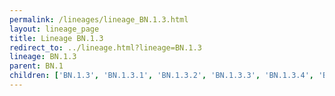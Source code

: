 ```yaml
---
permalink: /lineages/lineage_BN.1.3.html
layout: lineage_page
title: Lineage BN.1.3
redirect_to: ../lineage.html?lineage=BN.1.3
lineage: BN.1.3
parent: BN.1
children: ['BN.1.3', 'BN.1.3.1', 'BN.1.3.2', 'BN.1.3.3', 'BN.1.3.4', 'BN.1.3.5']
---
```

